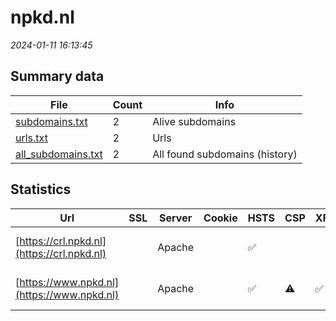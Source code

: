 # npkd.nl
*2024-01-11 16:13:45*
## Summary data
| File       | Count | Info |
|------------|-------|------|
|[subdomains.txt](/data/npkd.nl/subdomains.txt)|2|Alive subdomains|
|[urls.txt](/data/npkd.nl/urls.txt)|2|Urls|
|[all_subdomains.txt](/data/npkd.nl/all_subdomains.txt)|2|All found subdomains (history)|
## Statistics
| Url | SSL | Server | Cookie | HSTS | CSP | XFO | XXP | RP | Tech |Title |
|------------|-------|------|------|------|------|------|------|------|------|------|
|[https://crl.npkd.nl](https://crl.npkd.nl)| |Apache| |:white_check_mark: | | | |:white_check_mark: |Apache HTTP Serv...|403 Forbidden|
|[https://www.npkd.nl](https://www.npkd.nl)| |Apache| |:white_check_mark: |:warning: |:white_check_mark: | |:white_check_mark: |Apache HTTP Serv...|Public NPKD Webs...|